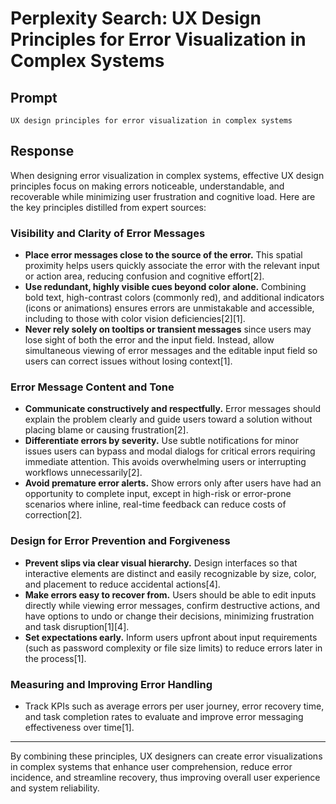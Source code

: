 # Perplexity Search: UX Design Principles for Error Visualization in Complex Systems

## Prompt
```
UX design principles for error visualization in complex systems
```

## Response
When designing error visualization in complex systems, effective UX design principles focus on making errors noticeable, understandable, and recoverable while minimizing user frustration and cognitive load. Here are the key principles distilled from expert sources:

### Visibility and Clarity of Error Messages
- **Place error messages close to the source of the error.** This spatial proximity helps users quickly associate the error with the relevant input or action area, reducing confusion and cognitive effort[2].
- **Use redundant, highly visible cues beyond color alone.** Combining bold text, high-contrast colors (commonly red), and additional indicators (icons or animations) ensures errors are unmistakable and accessible, including to those with color vision deficiencies[2][1].
- **Never rely solely on tooltips or transient messages** since users may lose sight of both the error and the input field. Instead, allow simultaneous viewing of error messages and the editable input field so users can correct issues without losing context[1].

### Error Message Content and Tone
- **Communicate constructively and respectfully.** Error messages should explain the problem clearly and guide users toward a solution without placing blame or causing frustration[2].
- **Differentiate errors by severity.** Use subtle notifications for minor issues users can bypass and modal dialogs for critical errors requiring immediate attention. This avoids overwhelming users or interrupting workflows unnecessarily[2].
- **Avoid premature error alerts.** Show errors only after users have had an opportunity to complete input, except in high-risk or error-prone scenarios where inline, real-time feedback can reduce costs of correction[2].

### Design for Error Prevention and Forgiveness
- **Prevent slips via clear visual hierarchy.** Design interfaces so that interactive elements are distinct and easily recognizable by size, color, and placement to reduce accidental actions[4].
- **Make errors easy to recover from.** Users should be able to edit inputs directly while viewing error messages, confirm destructive actions, and have options to undo or change their decisions, minimizing frustration and task disruption[1][4].
- **Set expectations early.** Inform users upfront about input requirements (such as password complexity or file size limits) to reduce errors later in the process[1].

### Measuring and Improving Error Handling
- Track KPIs such as average errors per user journey, error recovery time, and task completion rates to evaluate and improve error messaging effectiveness over time[1].

---

By combining these principles, UX designers can create error visualizations in complex systems that enhance user comprehension, reduce error incidence, and streamline recovery, thus improving overall user experience and system reliability.